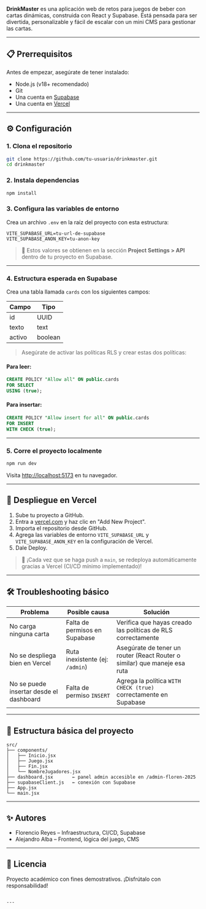 **DrinkMaster** es una aplicación web de retos para juegos de beber con cartas dinámicas, construida con React y Supabase. Está pensada para ser divertida, personalizable y fácil de escalar con un mini CMS para gestionar las cartas.

---

## 📋 Prerrequisitos

Antes de empezar, asegúrate de tener instalado:

- Node.js (v18+ recomendado)
- Git
- Una cuenta en [Supabase](https://supabase.com)
- Una cuenta en [Vercel](https://vercel.com)

---

## ⚙️ Configuración

### 1. Clona el repositorio

```bash
git clone https://github.com/tu-usuario/drinkmaster.git
cd drinkmaster
```

### 2. Instala dependencias

```bash
npm install
```

### 3. Configura las variables de entorno

Crea un archivo `.env` en la raíz del proyecto con esta estructura:

```
VITE_SUPABASE_URL=tu-url-de-supabase
VITE_SUPABASE_ANON_KEY=tu-anon-key
```

> 🔐 Estos valores se obtienen en la sección **Project Settings > API** dentro de tu proyecto en Supabase.

---

### 4. Estructura esperada en Supabase

Crea una tabla llamada `cards` con los siguientes campos:

| Campo     | Tipo     |
|-----------|----------|
| id        | UUID     |
| texto     | text     |
| activo    | boolean  |

> Asegúrate de activar las políticas RLS y crear estas dos políticas:

#### Para leer:

```sql
CREATE POLICY "Allow all" ON public.cards
FOR SELECT
USING (true);
```

#### Para insertar:

```sql
CREATE POLICY "Allow insert for all" ON public.cards
FOR INSERT
WITH CHECK (true);
```

---

### 5. Corre el proyecto localmente

```bash
npm run dev
```

Visita [http://localhost:5173](http://localhost:5173) en tu navegador.

---

## 🚀 Despliegue en Vercel

1. Sube tu proyecto a GitHub.
2. Entra a [vercel.com](https://vercel.com) y haz clic en "Add New Project".
3. Importa el repositorio desde GitHub.
4. Agrega las variables de entorno `VITE_SUPABASE_URL` y `VITE_SUPABASE_ANON_KEY` en la configuración de Vercel.
5. Dale Deploy.

> 🎉 ¡Cada vez que se haga push a `main`, se redeploya automáticamente gracias a Vercel (CI/CD mínimo implementado)!

---

## 🛠️ Troubleshooting básico

| Problema | Posible causa | Solución |
|---------|----------------|-----------|
| No carga ninguna carta | Falta de permisos en Supabase | Verifica que hayas creado las políticas de RLS correctamente |
| No se despliega bien en Vercel | Ruta inexistente (ej: `/admin`) | Asegúrate de tener un router (React Router o similar) que maneje esa ruta |
| No se puede insertar desde el dashboard | Falta de permiso `INSERT` | Agrega la política `WITH CHECK (true)` correctamente en Supabase |

---

## 📂 Estructura básica del proyecto

```
src/
├── components/
│   ├── Inicio.jsx
│   ├── Juego.jsx
│   ├── Fin.jsx
│   └── NombreJugadores.jsx
├── dashboard.jsx       ← panel admin accesible en /admin-floren-2025
├── supabaseClient.js   ← conexión con Supabase
├── App.jsx
└── main.jsx
```

---

## ✨ Autores

- Florencio Reyes – Infraestructura, CI/CD, Supabase
- Alejandro Alba – Frontend, lógica del juego, CMS

---

## 📌 Licencia

Proyecto académico con fines demostrativos. ¡Disfrútalo con responsabilidad!
```

---